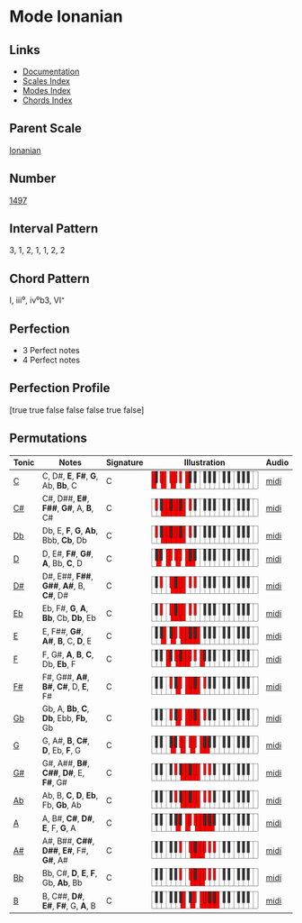 # Mode Ionanian

## Links

- [Documentation](README.md)
- [Scales Index](Scales.md)
- [Modes Index](Modes.md)
- [Chords Index](Chords.md)

## Parent Scale

[Ionanian](ScaleIonanian.md)

## Number

[1497](https://ianring.com/musictheory/scales/1497)

## Interval Pattern

3, 1, 2, 1, 1, 2, 2

## Chord Pattern

I, iii⁰, iv⁰b3, VI⁺

## Perfection

- 3 Perfect notes
- 4 Perfect notes

## Perfection Profile

[true true false false false true false]

## Permutations

| Tonic | Notes | Signature | Illustration | Audio |
|-------|-------|-----------|--------------|-------|
| [C](ModeCNaturalIonanian.md) | C, D#, **E**, **F#**, **G**, Ab, **Bb**, C | C | ![CNaturalIonanian](ModeCNaturalIonanian.png) | [midi](https://github.com/edipermadi/music/blob/main/docs/ModeCNaturalIonanian.mid?raw=true) |
| [C#](ModeCSharpIonanian.md) | C#, D##, **E#**, **F##**, **G#**, A, **B**, C# | C | ![CSharpIonanian](ModeCSharpIonanian.png) | [midi](https://github.com/edipermadi/music/blob/main/docs/ModeCSharpIonanian.mid?raw=true) |
| [Db](ModeDFlatIonanian.md) | Db, E, **F**, **G**, **Ab**, Bbb, **Cb**, Db | C | ![DFlatIonanian](ModeDFlatIonanian.png) | [midi](https://github.com/edipermadi/music/blob/main/docs/ModeDFlatIonanian.mid?raw=true) |
| [D](ModeDNaturalIonanian.md) | D, E#, **F#**, **G#**, **A**, Bb, **C**, D | C | ![DNaturalIonanian](ModeDNaturalIonanian.png) | [midi](https://github.com/edipermadi/music/blob/main/docs/ModeDNaturalIonanian.mid?raw=true) |
| [D#](ModeDSharpIonanian.md) | D#, E##, **F##**, **G##**, **A#**, B, **C#**, D# | C | ![DSharpIonanian](ModeDSharpIonanian.png) | [midi](https://github.com/edipermadi/music/blob/main/docs/ModeDSharpIonanian.mid?raw=true) |
| [Eb](ModeEFlatIonanian.md) | Eb, F#, **G**, **A**, **Bb**, Cb, **Db**, Eb | C | ![EFlatIonanian](ModeEFlatIonanian.png) | [midi](https://github.com/edipermadi/music/blob/main/docs/ModeEFlatIonanian.mid?raw=true) |
| [E](ModeENaturalIonanian.md) | E, F##, **G#**, **A#**, **B**, C, **D**, E | C | ![ENaturalIonanian](ModeENaturalIonanian.png) | [midi](https://github.com/edipermadi/music/blob/main/docs/ModeENaturalIonanian.mid?raw=true) |
| [F](ModeFNaturalIonanian.md) | F, G#, **A**, **B**, **C**, Db, **Eb**, F | C | ![FNaturalIonanian](ModeFNaturalIonanian.png) | [midi](https://github.com/edipermadi/music/blob/main/docs/ModeFNaturalIonanian.mid?raw=true) |
| [F#](ModeFSharpIonanian.md) | F#, G##, **A#**, **B#**, **C#**, D, **E**, F# | C | ![FSharpIonanian](ModeFSharpIonanian.png) | [midi](https://github.com/edipermadi/music/blob/main/docs/ModeFSharpIonanian.mid?raw=true) |
| [Gb](ModeGFlatIonanian.md) | Gb, A, **Bb**, **C**, **Db**, Ebb, **Fb**, Gb | C | ![GFlatIonanian](ModeGFlatIonanian.png) | [midi](https://github.com/edipermadi/music/blob/main/docs/ModeGFlatIonanian.mid?raw=true) |
| [G](ModeGNaturalIonanian.md) | G, A#, **B**, **C#**, **D**, Eb, **F**, G | C | ![GNaturalIonanian](ModeGNaturalIonanian.png) | [midi](https://github.com/edipermadi/music/blob/main/docs/ModeGNaturalIonanian.mid?raw=true) |
| [G#](ModeGSharpIonanian.md) | G#, A##, **B#**, **C##**, **D#**, E, **F#**, G# | C | ![GSharpIonanian](ModeGSharpIonanian.png) | [midi](https://github.com/edipermadi/music/blob/main/docs/ModeGSharpIonanian.mid?raw=true) |
| [Ab](ModeAFlatIonanian.md) | Ab, B, **C**, **D**, **Eb**, Fb, **Gb**, Ab | C | ![AFlatIonanian](ModeAFlatIonanian.png) | [midi](https://github.com/edipermadi/music/blob/main/docs/ModeAFlatIonanian.mid?raw=true) |
| [A](ModeANaturalIonanian.md) | A, B#, **C#**, **D#**, **E**, F, **G**, A | C | ![ANaturalIonanian](ModeANaturalIonanian.png) | [midi](https://github.com/edipermadi/music/blob/main/docs/ModeANaturalIonanian.mid?raw=true) |
| [A#](ModeASharpIonanian.md) | A#, B##, **C##**, **D##**, **E#**, F#, **G#**, A# | C | ![ASharpIonanian](ModeASharpIonanian.png) | [midi](https://github.com/edipermadi/music/blob/main/docs/ModeASharpIonanian.mid?raw=true) |
| [Bb](ModeBFlatIonanian.md) | Bb, C#, **D**, **E**, **F**, Gb, **Ab**, Bb | C | ![BFlatIonanian](ModeBFlatIonanian.png) | [midi](https://github.com/edipermadi/music/blob/main/docs/ModeBFlatIonanian.mid?raw=true) |
| [B](ModeBNaturalIonanian.md) | B, C##, **D#**, **E#**, **F#**, G, **A**, B | C | ![BNaturalIonanian](ModeBNaturalIonanian.png) | [midi](https://github.com/edipermadi/music/blob/main/docs/ModeBNaturalIonanian.mid?raw=true) |
